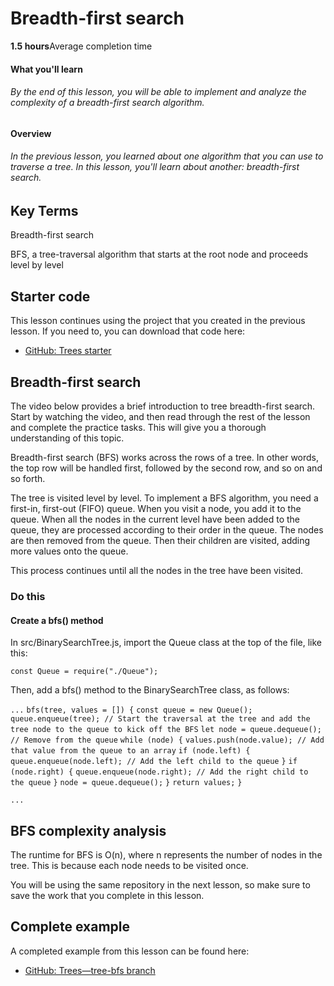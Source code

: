 # Breadth-first search

**1.5 hours**Average completion time

#### What you'll learn

###### By the end of this lesson, you will be able to implement and analyze the complexity of a breadth-first search algorithm.

#### Overview

###### In the previous lesson, you learned about one algorithm that you can use to traverse a tree. In this lesson, you'll learn about another: breadth-first search.

## Key Terms

Breadth-first search

BFS, a tree-traversal algorithm that starts at the root node and proceeds level by level

## [](https://github.com/Thinkful-Ed/web-dev-programs/blob/master/library/zid-dsa-trees-04-tree-bfs/content.md#starter-code)Starter code

This lesson continues using the project that you created in the previous lesson. If you need to, you can download that code here:

- [GitHub: Trees starter](https://github.com/Thinkful-Ed/zid-dsa-trees-starter)
    

## [](https://github.com/Thinkful-Ed/web-dev-programs/blob/master/library/zid-dsa-trees-04-tree-bfs/content.md#breadth-first-search)Breadth-first search

The video below provides a brief introduction to tree breadth-first search. Start by watching the video, and then read through the rest of the lesson and complete the practice tasks. This will give you a thorough understanding of this topic.

Breadth-first search (BFS) works across the rows of a tree. In other words, the top row will be handled first, followed by the second row, and so on and so forth.

The tree is visited level by level. To implement a BFS algorithm, you need a first-in, first-out (FIFO) queue. When you visit a node, you add it to the queue. When all the nodes in the current level have been added to the queue, they are processed according to their order in the queue. The nodes are then removed from the queue. Then their children are visited, adding more values onto the queue.

This process continues until all the nodes in the tree have been visited.

### [](https://github.com/Thinkful-Ed/web-dev-programs/blob/master/library/zid-dsa-trees-04-tree-bfs/content.md#do-this)Do this

#### [](https://github.com/Thinkful-Ed/web-dev-programs/blob/master/library/zid-dsa-trees-04-tree-bfs/content.md#create-a-bfs-method)Create a bfs() method

In src/BinarySearchTree.js, import the Queue class at the top of the file, like this:

`const Queue = require("./Queue");`

Then, add a bfs() method to the BinarySearchTree class, as follows:

`...` `bfs(tree, values = []) {` `const queue = new Queue();` `queue.enqueue(tree); // Start the traversal at the tree and add the tree node to the queue to kick off the BFS` `let node = queue.dequeue(); // Remove from the queue` `while (node) {` `values.push(node.value); // Add that value from the queue to an array` `if (node.left) {` `queue.enqueue(node.left); // Add the left child to the queue` `}` `if (node.right) {` `queue.enqueue(node.right); // Add the right child to the queue` `}` `node = queue.dequeue();` `}` `return values;` `}`

`...`

## [](https://github.com/Thinkful-Ed/web-dev-programs/blob/master/library/zid-dsa-trees-04-tree-bfs/content.md#bfs-complexity-analysis)BFS complexity analysis

The runtime for BFS is O(n), where n represents the number of nodes in the tree. This is because each node needs to be visited once.

You will be using the same repository in the next lesson, so make sure to save the work that you complete in this lesson.

## [](https://github.com/Thinkful-Ed/web-dev-programs/blob/master/library/zid-dsa-trees-04-tree-bfs/content.md#complete-example)Complete example

A completed example from this lesson can be found here:

- [GitHub: Trees—tree-bfs branch](https://github.com/Thinkful-Ed/zid-dsa-trees-starter/tree/tree-bfs-complete)